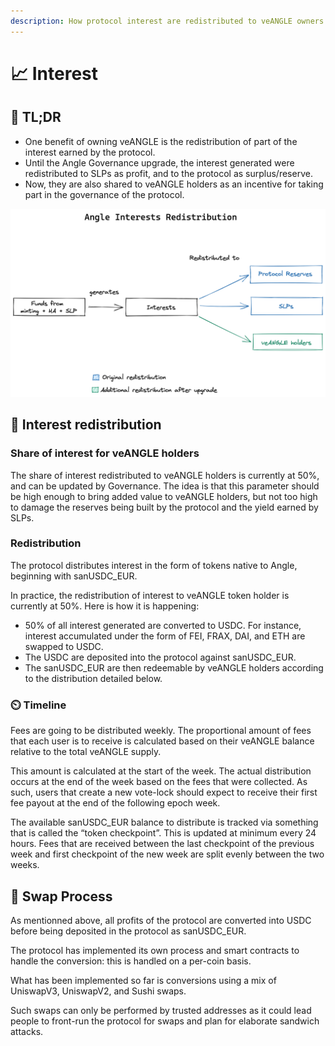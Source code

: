 ```yaml
---
description: How protocol interest are redistributed to veANGLE owners
---
```


# 📈 Interest

## 🔎 TL;DR

* One benefit of owning veANGLE is the redistribution of part of the interest earned by the protocol.
* Until the Angle Governance upgrade, the interest generated were redistributed to SLPs as profit, and to the protocol as surplus/reserve.
* Now, they are also shared to veANGLE holders as an incentive for taking part in the governance of the protocol.

![Angle Interests Redistribution](../../.gitbook/assets/angle-interests-redistribution.png)

## 💝 Interest redistribution

### Share of interest for veANGLE holders

The share of interest redistributed to veANGLE holders is currently at 50%, and can be updated by Governance. The idea is that this parameter should be high enough to bring added value to veANGLE holders, but not too high to damage the reserves being built by the protocol and the yield earned by SLPs.

### Redistribution

The protocol distributes interest in the form of tokens native to Angle, beginning with sanUSDC\_EUR.

In practice, the redistribution of interest to veANGLE token holder is currently at 50%. Here is how it is happening:

* 50% of all interest generated are converted to USDC. For instance, interest accumulated under the form of FEI, FRAX, DAI, and ETH are swapped to USDC.
* The USDC are deposited into the protocol against sanUSDC\_EUR.
* The sanUSDC\_EUR are then redeemable by veANGLE holders according to the distribution detailed below.

### ⏲️ Timeline

Fees are going to be distributed weekly. The proportional amount of fees that each user is to receive is calculated based on their veANGLE balance relative to the total veANGLE supply.

This amount is calculated at the start of the week. The actual distribution occurs at the end of the week based on the fees that were collected. As such, users that create a new vote-lock should expect to receive their first fee payout at the end of the following epoch week.

The available sanUSDC\_EUR balance to distribute is tracked via something that is called the “token checkpoint”. This is updated at minimum every 24 hours. Fees that are received between the last checkpoint of the previous week and first checkpoint of the new week are split evenly between the two weeks.

## 💱 Swap Process

As mentionned above, all profits of the protocol are converted into USDC before being deposited in the protocol as sanUSDC\_EUR.

The protocol has implemented its own process and smart contracts to handle the conversion: this is handled on a per-coin basis.

What has been implemented so far is conversions using a mix of UniswapV3, UniswapV2, and Sushi swaps.

Such swaps can only be performed by trusted addresses as it could lead people to front-run the protocol for swaps and plan for elaborate sandwich attacks.
